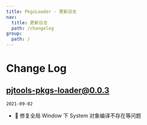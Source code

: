 ```yaml
---
title: PkgsLoader - 更新日志
nav:
  title: 更新日志
  path: /changelog
group:
  path: /
---
```


# Change Log

## pjtools-pkgs-loader@0.0.3

`2021-09-02`

- 🐞 修复全局 Window 下 System 对象编译不存在等问题

